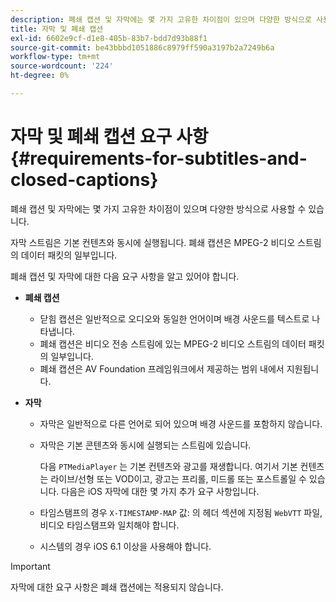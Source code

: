 ```yaml
---
description: 폐쇄 캡션 및 자막에는 몇 가지 고유한 차이점이 있으며 다양한 방식으로 사용할 수 있습니다.
title: 자막 및 폐쇄 캡션
exl-id: 6602e9cf-d1e8-405b-83b7-bdd7d93b88f1
source-git-commit: be43bbbd1051886c8979ff590a3197b2a7249b6a
workflow-type: tm+mt
source-wordcount: '224'
ht-degree: 0%

---
```


# 자막 및 폐쇄 캡션 요구 사항 {#requirements-for-subtitles-and-closed-captions}

폐쇄 캡션 및 자막에는 몇 가지 고유한 차이점이 있으며 다양한 방식으로 사용할 수 있습니다.

자막 스트림은 기본 컨텐츠와 동시에 실행됩니다. 폐쇄 캡션은 MPEG-2 비디오 스트림의 데이터 패킷의 일부입니다.

폐쇄 캡션 및 자막에 대한 다음 요구 사항을 알고 있어야 합니다.

* **폐쇄 캡션**

   * 닫힘 캡션은 일반적으로 오디오와 동일한 언어이며 배경 사운드를 텍스트로 나타냅니다.
   * 폐쇄 캡션은 비디오 전송 스트림에 있는 MPEG-2 비디오 스트림의 데이터 패킷의 일부입니다.
   * 폐쇄 캡션은 AV Foundation 프레임워크에서 제공하는 범위 내에서 지원됩니다.

* **자막**

   * 자막은 일반적으로 다른 언어로 되어 있으며 배경 사운드를 포함하지 않습니다.
   * 자막은 기본 콘텐츠와 동시에 실행되는 스트림에 있습니다.

      다음 `PTMediaPlayer` 는 기본 컨텐츠와 광고를 재생합니다. 여기서 기본 컨텐츠는 라이브/선형 또는 VOD이고, 광고는 프리롤, 미드롤 또는 포스트롤일 수 있습니다.
   다음은 iOS 자막에 대한 몇 가지 추가 요구 사항입니다.

   * 타임스탬프의 경우 `X-TIMESTAMP-MAP` 값: 의 헤더 섹션에 지정됨 `WebVTT` 파일, 비디오 타임스탬프와 일치해야 합니다.

   * 시스템의 경우 iOS 6.1 이상을 사용해야 합니다.


>[!IMPORTANT]
>
>자막에 대한 요구 사항은 폐쇄 캡션에는 적용되지 않습니다.
